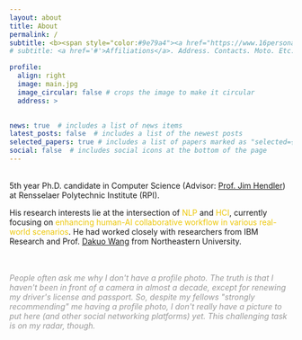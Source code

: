 ```yaml
---
layout: about
title: About
permalink: /
subtitle: <b><span style="color:#9e79a4"><a href="https://www.16personalities.com/intj-personality">INTJ</a></span> <br> I sometimes write codes. </b>
# subtitle: <a href='#'>Affiliations</a>. Address. Contacts. Moto. Etc.

profile:
  align: right
  image: main.jpg
  image_circular: false # crops the image to make it circular
  address: >
    

news: true  # includes a list of news items
latest_posts: false  # includes a list of the newest posts
selected_papers: true # includes a list of papers marked as "selected={true}"
social: false  # includes social icons at the bottom of the page
---
```


\
5th year Ph.D. candidate in Computer Science (Advisor: [Prof. Jim Hendler](https://en.wikipedia.org/wiki/James_Hendler)) at Rensselaer Polytechnic Institute (RPI).

His research interests lie at the intersection of <span style="color:#edc707">NLP</span> and <span style="color:#edc707">HCI</span>, currently focusing on <span style="color:#edc707">enhancing human-AI collaborative workflow in various real-world scenarios</span>. He had worked closely with researchers from IBM Research and Prof. [Dakuo Wang](https://www.dakuowang.com/) from Northeastern University.


\
\
<i><span style="color:#999999">People often ask me why I don't have a profile photo. The truth is that I haven't been in front of a camera in almost a decade, except for renewing my driver's license and passport. 
So, despite my fellows "strongly recommending" me having a profile photo, I don't really have a picture to put here (and other social networking platforms) yet. This challenging task is on my radar, though.  </span></i>



<!-- Write your biography here. Tell the world about yourself. Link to your favorite [subreddit](http://reddit.com). You can put a picture in, too. The code is already in, just name your picture `prof_pic.jpg` and put it in the `img/` folder.

Put your address / P.O. box / other info right below your picture. You can also disable any of these elements by editing `profile` property of the YAML header of your `_pages/about.md`. Edit `_bibliography/papers.bib` and Jekyll will render your [publications page](/al-folio/publications/) automatically.

Link to your social media connections, too. This theme is set up to use [Font Awesome icons](http://fortawesome.github.io/Font-Awesome/) and [Academicons](https://jpswalsh.github.io/academicons/), like the ones below. Add your Facebook, Twitter, LinkedIn, Google Scholar, or just disable all of them. -->
